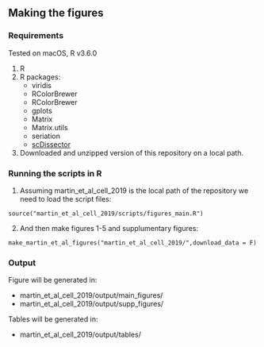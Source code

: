 ## Making the figures
### Requirements

Tested on macOS, R v3.6.0

1. R
2. R packages: 
   - viridis
   - RColorBrewer
   - RColorBrewer
   - gplots
   - Matrix
   - Matrix.utils
   - seriation
   - [scDissector](https://github.com/effiken/scDissector)
3. Downloaded and unzipped version of this repository  on a local path.


### Running the scripts in R

1. Assuming martin_et_al_cell_2019 is the local path of the repository we need to load the script files:

`source("martin_et_al_cell_2019/scripts/figures_main.R")`

2. And then make figures 1-5 and supplumentary figures:

`make_martin_et_al_figures("martin_et_al_cell_2019/",download_data = F)`


### Output

Figure will be generated in:
  - martin_et_al_cell_2019/output/main_figures/
  - martin_et_al_cell_2019/output/supp_figures/
  
Tables will be generated in:
  - martin_et_al_cell_2019/output/tables/
